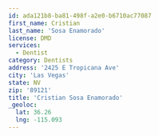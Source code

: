 ```yaml
---
id: ada121b8-ba81-498f-a2e0-b6710ac77087
first_name: Cristian
last_name: 'Sosa Enamorado'
license: DMD
services:
  - Dentist
category: Dentists
address: '2425 E Tropicana Ave'
city: 'Las Vegas'
state: NV
zip: '89121'
title: 'Cristian Sosa Enamorado'
_geoloc:
  lat: 36.26
  lng: -115.093
---
```

